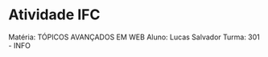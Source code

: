 <h1>Atividade IFC</h1>
Matéria:  TÓPICOS AVANÇADOS EM WEB
Aluno: Lucas Salvador
Turma: 301 - INFO
<br>
